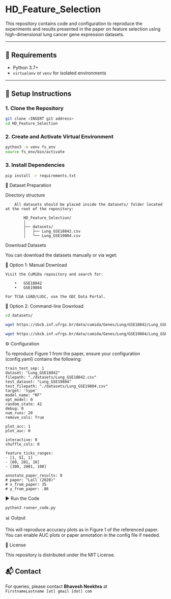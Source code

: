 # HD_Feature_Selection

This repository contains code and configuration to reproduce the experiments and results presented in the paper on feature selection using high-dimensional lung cancer gene expression datasets.

---

## 🧰 Requirements

- Python 3.7+
- `virtualenv` or `venv` for isolated environments

---

## 🔧 Setup Instructions

### 1. Clone the Repository

```bash
git clone <INSERT git address>
cd HD_Feature_Selection
```

### 2. Create and Activate Virtual Environment

```bash
python3 -m venv fs_env
source fs_env/bin/activate
```
### 3. Install Dependencies
```bash
pip install -r requirements.txt
```
📂 Dataset Preparation

Directory structure

        All datasets should be placed inside the datasets/ folder located at the root of the repository:

            HD_Feature_Selection/
            │
            ├── datasets/
            │   ├── Lung_GSE18842.csv
            │   └── Lung_GSE19804.csv

Download Datasets

You can download the datasets manually or via wget:

🔹 Option 1: Manual Download

    Visit the CuMiDa repository and search for:

        •	GSE18842
        •	GSE19804

    For TCGA LUAD/LUSC, use the GDC Data Portal. 

🔹 Option 2: Command-line Download

```bash
cd datasets/

wget https://sbcb.inf.ufrgs.br/data/cumida/Genes/Lung/GSE18842/Lung_GSE18842.csv

wget https://sbcb.inf.ufrgs.br/data/cumida/Genes/Lung/GSE19804/Lung_GSE19804.csv

```

⚙️ Configuration

To reproduce Figure 1 from the paper, ensure your configuration (config.yaml) contains the following:

    train_test_sep: 1
    dataset: "Lung_GSE18842"
    filepath: "./datasets/Lung_GSE18842.csv"
    test_dataset: "Lung_GSE19804"
    test_filepath: "./datasets/Lung_GSE19804.csv"
    target: 'type'
    model_name: "RF"
    opt_model: 0
    random_state: 42
    debug: 0
    num_runs: 20
    remove_cols: True

    plot_acc: 1
    plot_auc: 0

    interactive: 0
    shuffle_cols: 0

    feature_ticks_ranges:
    - [1, 51, 1]
    - [60, 201, 10]
    - [300, 2001, 100]

    annotate_paper_results: 0
    # paper: "Lall (2020)"
    # x_from_paper: 35
    # y_from_paper: .86

▶️ Run the Code

```bash
python3 runner_code.py
```

📊 Output

This will reproduce accuracy plots as in Figure 1 of the referenced paper. You can enable AUC plots or paper annotation in the config file if needed.

📎 License

This repository is distributed under the MIT License.

## 📬 Contact

For queries, please contact **Bhavesh Neekhra** at  
`FirstnameLastname [at] gmail [dot] com`